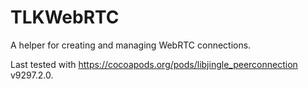 # TLKWebRTC

A helper for creating and managing WebRTC connections.

Last tested with https://cocoapods.org/pods/libjingle_peerconnection v9297.2.0.
